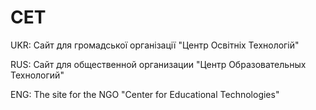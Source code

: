 # CET

UKR: Сайт для громадської організації "Центр Освітніх Технологій"

RUS: Сайт для общественной организации "Центр Образовательных Технологий"

ENG: The site for the NGO "Center for Educational Technologies"
